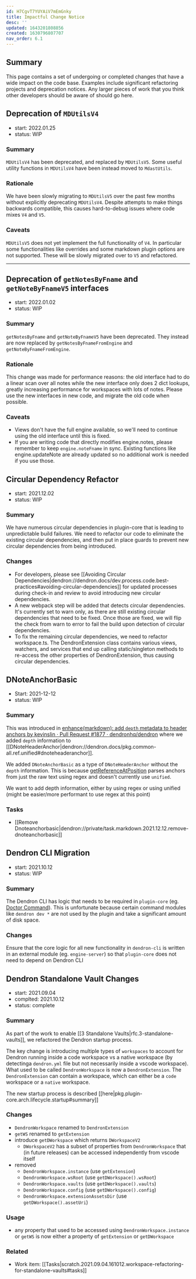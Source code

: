 ```yaml
---
id: H7CgvT7YUYAiV7mEmGnky
title: Impactful Change Notice
desc: ''
updated: 1643201808856
created: 1630796807707
nav_order: 6.1
---
```


## Summary

This page contains a set of undergoing or completed changes that have a wide impact on the code base. Examples include significant refactoring projects and deprecation notices. Any larger pieces of work that you think other developers should be aware of should go here.


## Deprecation of `MDUtilsV4`

- start: 2022.01.25
- status: WIP

### Summary

`MDUtilsV4` has been deprecated, and replaced by `MDUtilsV5`.
Some useful utility functions in `MDUtilsV4` have been instead moved
to `MdastUtils`.

### Rationale

We have been slowly migrating to `MDUtilsV5` over the past few months without
explicitly deprecating `MDUtilsV4`. Despite attempts to make things backwards
compatible, this causes hard-to-debug issues where code mixes `V4` and `V5`.

### Caveats

`MDUtilsV5` does not yet implement the full functionality of `V4`. In particular
some functionalities like overrides and some markdown plugin options are not
supported. These will be slowly migrated over to `V5` and refactored.

---

## Deprecation of `getNotesByFname` and `getNoteByFnameV5` interfaces
- start: 2022.01.02
- status: WIP

### Summary

`getNotesByFname` and `getNoteByFnameV5` have been deprecated. They instead are now
replaced by `getNotesByFnameFromEngine` and `getNoteByFnameFromEngine`.

### Rationale

This change was made for performance reasons: the old interface had to do a
linear scan over all notes while the new interface only does 2 dict lookups,
greatly increasing performance for workspaces with lots of notes. Please use the
new interfaces in new code, and migrate the old code when possible. 

### Caveats

- Views don't have the full engine available, so we'll need to continue using the old interface until this is fixed.
- If you are writing code that directly modifies engine.notes, please remember to keep `engine.noteFname` in sync. Existing functions like engine.updateNote are already updated so no additional work is needed if you use those. 

## Circular Dependency Refactor
- start: 2021.12.02
- status: WIP

### Summary
We have numerous circular dependencies in plugin-core that is leading to unpredictable build failures. We need to refactor our code to eliminate the existing circular dependencies, and then put in place guards to prevent new circular dependencies from being introduced.

### Changes
- For developers, please see [[Avoiding Circular Dependencies|dendron://dendron.docs/dev.process.code.best-practices#avoiding-circular-dependencies]] for updated processes during check-in and review to avoid introducing new circular dependencies.
- A new webpack step will be added that detects circular dependencies. It's currently set to warn only, as there are still existing circular dependencies that need to be fixed.  Once those are fixed, we will flip the check from warn to error to fail the build upon detection of circular dependencies.
- To fix the remaining circular dependencies, we need to refactor workspace.ts.  The DendronExtension class contains various views, watchers, and services that end up calling static/singleton methods to re-access the other properties of DendronExtension, thus causing circular dependencies.

## DNoteAnchorBasic

- Start: 2021-12-12
- status: WIP

### Summary

This was introduced in [enhance(markdown): add `depth` metadata to header anchors by kevinslin · Pull Request #1877 · dendronhq/dendron](https://github.com/dendronhq/dendron/pull/1877) where we added `depth` information to [[DNoteHeaderAnchor|dendron://dendron.docs/pkg.common-all.ref.unified#dnoteheaderanchor]].

We added `DNoteAnchorBasic` as a type of `DNoteHeaderAnchor` without the `depth` information.
This is because [getReferenceAtPosition](https://github.com/dendronhq/dendron/blob/baac906f7cd9f2f08e1411fac495af58d2dab875/packages/plugin-core/src/utils/md.ts#L225) parses anchors from just the raw text using regex and doesn't currently use `unified`.

We want to add depth information, either by using regex or using unified (might be easier/more performant to use regex at this point)

### Tasks

- [[Remove Dnoteanchorbasic|dendron://private/task.markdown.2021.12.12.remove-dnoteanchorbasic]]

## Dendron CLI Migration

- start: 2021.10.12
- status: WIP

### Summary

The Dendron CLI has logic that needs to be required in `plugin-core` (eg. [Doctor Command](https://github.com/dendronhq/dendron/blob/94d05c8f1b6856c769d0cd2964d1dece9decb37c/packages/plugin-core/src/commands/Doctor.ts#L12-L12)). This is unfortunate because certain command modules like `dendron dev *` are not used by the plugin and take a significant amount of disk space.

### Changes

Ensure that the core logic for all new functionality in `dendron-cli` is written in an external module (eg. `engine-server`) so that `plugin-core` does not need to depend on Dendron CLI

## Dendron Standalone Vault Changes

- start: 2021.09.04
- complted: 2021.10.12
- status: complete

### Summary

As part of the work to enable [[3 Standalone Vaults|rfc.3-standalone-vaults]], we refactored the Dendron startup process.

The key change is introducing multiple types of `workspaces` to account for Dendron running inside a code workspace vs a native workspace (by detectinga `dendron.yml` file but not necessarily inside a vscode workspace). What used to be called `DendronWorkspace` is now a `DendronExtension`. The `DendronExtension` can contain a workspace, which can either be a `code` workspace or a `native` workspace.

The new startup process is described [[here|pkg.plugin-core.arch.lifecycle.startup#summary]]

### Changes

- `DendronWorkspace` renamed to `DendronExtension`
- `getWS` renamed to `getExtension`
- introduce `getDWorkspace` which returns `DWorkspaceV2`
  - `DWorkspaceV2` has a subset of properties from `DendronWorkspace` that (in future releases) can be accessed independently from vscode itself
- removed
  - `DendronWorkspace.instance` (use `getExtension`)
  - `DendronWorkspace.wsRoot` (use `getDWorkspace().wsRoot`)
  - `DendronWorkspace.vaults` (use `getDWorkspace().vaults`)
  - `DendronWorkspace.config` (use `getDWorkspace().config`)
  - `DendronWorkspace.extensionAssetsDir` (use `getDWorkspace().assetUri`)

### Usage

- any property that used to be accessed using `DendronWorkspace.instance` or `getWS` is now either a property of `getExtension` or `getDWorkspace`

### Related

- Work item: [[Tasks|scratch.2021.09.04.161012.workspace-refactoring-for-standalone-vaults#tasks]]
